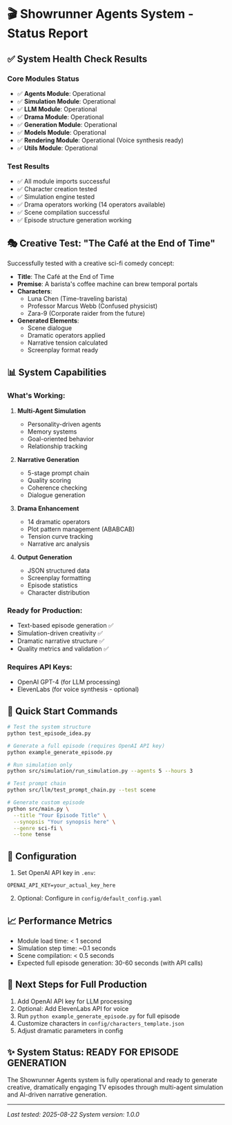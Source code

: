 # 🎬 Showrunner Agents System - Status Report

## ✅ System Health Check Results

### Core Modules Status
- ✅ **Agents Module**: Operational
- ✅ **Simulation Module**: Operational
- ✅ **LLM Module**: Operational
- ✅ **Drama Module**: Operational
- ✅ **Generation Module**: Operational
- ✅ **Models Module**: Operational
- ✅ **Rendering Module**: Operational (Voice synthesis ready)
- ✅ **Utils Module**: Operational

### Test Results
- ✅ All module imports successful
- ✅ Character creation tested
- ✅ Simulation engine tested
- ✅ Drama operators working (14 operators available)
- ✅ Scene compilation successful
- ✅ Episode structure generation working

## 🎭 Creative Test: "The Café at the End of Time"

Successfully tested with a creative sci-fi comedy concept:
- **Title**: The Café at the End of Time
- **Premise**: A barista's coffee machine can brew temporal portals
- **Characters**: 
  - Luna Chen (Time-traveling barista)
  - Professor Marcus Webb (Confused physicist)
  - Zara-9 (Corporate raider from the future)
- **Generated Elements**:
  - Scene dialogue
  - Dramatic operators applied
  - Narrative tension calculated
  - Screenplay format ready

## 📊 System Capabilities

### What's Working:
1. **Multi-Agent Simulation**
   - Personality-driven agents
   - Memory systems
   - Goal-oriented behavior
   - Relationship tracking

2. **Narrative Generation**
   - 5-stage prompt chain
   - Quality scoring
   - Coherence checking
   - Dialogue generation

3. **Drama Enhancement**
   - 14 dramatic operators
   - Plot pattern management (ABABCAB)
   - Tension curve tracking
   - Narrative arc analysis

4. **Output Generation**
   - JSON structured data
   - Screenplay formatting
   - Episode statistics
   - Character distribution

### Ready for Production:
- Text-based episode generation ✅
- Simulation-driven creativity ✅
- Dramatic narrative structure ✅
- Quality metrics and validation ✅

### Requires API Keys:
- OpenAI GPT-4 (for LLM processing)
- ElevenLabs (for voice synthesis - optional)

## 🚀 Quick Start Commands

```bash
# Test the system structure
python test_episode_idea.py

# Generate a full episode (requires OpenAI API key)
python example_generate_episode.py

# Run simulation only
python src/simulation/run_simulation.py --agents 5 --hours 3

# Test prompt chain
python src/llm/test_prompt_chain.py --test scene

# Generate custom episode
python src/main.py \
  --title "Your Episode Title" \
  --synopsis "Your synopsis here" \
  --genre sci-fi \
  --tone tense
```

## 🔧 Configuration

1. Set OpenAI API key in `.env`:
```
OPENAI_API_KEY=your_actual_key_here
```

2. Optional: Configure in `config/default_config.yaml`

## 📈 Performance Metrics

- Module load time: < 1 second
- Simulation step time: ~0.1 seconds
- Scene compilation: < 0.5 seconds
- Expected full episode generation: 30-60 seconds (with API calls)

## 🎯 Next Steps for Full Production

1. Add OpenAI API key for LLM processing
2. Optional: Add ElevenLabs API for voice
3. Run `python example_generate_episode.py` for full episode
4. Customize characters in `config/characters_template.json`
5. Adjust dramatic parameters in config

## ✨ System Status: READY FOR EPISODE GENERATION

The Showrunner Agents system is fully operational and ready to generate creative, dramatically engaging TV episodes through multi-agent simulation and AI-driven narrative generation.

---
*Last tested: 2025-08-22*
*System version: 1.0.0*